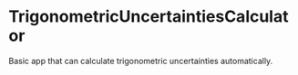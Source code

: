 # TrigonometricUncertaintiesCalculator
Basic app that can calculate trigonometric uncertainties automatically.
